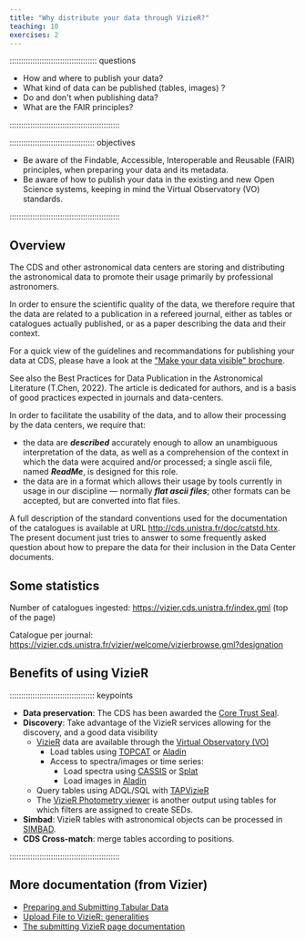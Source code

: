 ```yaml
---
title: "Why distribute your data through VizieR?"
teaching: 10
exercises: 2
---
```


:::::::::::::::::::::::::::::::::::::: questions 

- How and where to publish your data?
- What kind of data can be published (tables, images) ?
- Do and don't when publishing data?
- What are the FAIR principles?

::::::::::::::::::::::::::::::::::::::::::::::::

::::::::::::::::::::::::::::::::::::: objectives

- Be aware of the Findable, Accessible, Interoperable and Reusable (FAIR) principles, when preparing your data and its metadata.
- Be aware of how to publish your data in the existing and new Open Science systems,  keeping in mind the Virtual Observatory (VO) standards.

::::::::::::::::::::::::::::::::::::::::::::::::




<!--  ----------------------------------------- -->
<!-- 		Overview 			-->
<!--  ----------------------------------------- -->
<!-- Source: https://vizier.cds.unistra.fr/vizier/submit.htx -->
## Overview

The CDS and other astronomical data centers are storing and distributing the astronomical data to promote their usage primarily by professional astronomers.

In order to ensure the scientific quality of the data, we therefore require that the data are related to a publication in a refereed journal, either as tables or catalogues actually published, or as a paper describing the data and their context.


For a quick view of the guidelines and recommandations for publishing your data at CDS, please have a look at the ["Make your data visible" brochure][vizier-make-your-data-visible].


See also the Best Practices for Data Publication in the Astronomical Literature (T.Chen, 2022). The article is dedicated for authors, and is a basis of good practices expected in journals and data-centers.

In order to facilitate the usability of the data, and to allow their processing by the data centers, we require that:

- the data are ***described*** accurately enough to allow an unambiguous interpretation of the data, as well as a comprehension of the context in which the data were acquired and/or processed; a single ascii file, named ***ReadMe***, is designed for this role.
- the data are in a format which allows their usage by tools currently in usage in our discipline — normally ***flat ascii files***; other formats can be accepted, but are converted into flat files.

A full description of the standard conventions used for the documentation of the catalogues is available at URL http://cds.unistra.fr/doc/catstd.htx. The present document just tries to answer to some frequently asked question about how to prepare the data for their inclusion in the Data Center documents. 



<!--  ----------------------------------------- -->
<!--            VizieR stats                    -->
<!--  ----------------------------------------- -->
<!-- Source: -->
## Some statistics

Number of catalogues ingested: https://vizier.cds.unistra.fr/index.gml (top of the page)

Catalogue per journal: https://vizier.cds.unistra.fr/vizier/welcome/vizierbrowse.gml?designation


<!--  ----------------------------------------- -->
<!--            Keypoints                       -->
<!--  ----------------------------------------- -->
<!-- Source: https://cdsarc.cds.unistra.fr/vizier.submit/publication-notes.html#section1 -->
## Benefits of using VizieR 

::::::::::::::::::::::::::::::::::::: keypoints

- **Data preservation**: The CDS has been awarded the [Core Trust Seal][cts].
- **Discovery**: Take advantage of the VizieR services allowing for the discovery, and a good data visibility
	- [VizieR][vizier-data-search] data are available through the [Virtual Observatory (VO)][ivoa-link]
		- Load tables using [TOPCAT][topcat] or [Aladin][aladin-home]
		- Access to spectra/images or time series:
			- Load spectra using [CASSIS][cassis] or [Splat][splat]
			- Load images in [Aladin][aladin-home]
	- Query tables using ADQL/SQL with [TAPVizieR][tap-vizier]
	- The [VizieR Photometry viewer][vizier-sed] is another output using tables for which filters are assigned to create SEDs.
- **Simbad**: VizieR tables with astronomical objects can be processed in [SIMBAD][simbad-home].
- **CDS Cross-match**: merge tables according to positions.

::::::::::::::::::::::::::::::::::::::::::::::::



<!--  ----------------------------------------- -->
<!-- 		Documentation 			-->
<!--  ----------------------------------------- -->
## More documentation (from Vizier)

- [Preparing and Submitting Tabular Data][vizier-publi-data-home]
- [Upload File to VizieR: generalities][vizier-publi-notes-help]
- [The submitting VizieR page documentation][vizier-submit-data-help]




<!--  ----------------------------------------- -->
<!-- 		Link references			-->
<!--  ----------------------------------------- -->
[cassis]: http://cassis.irap.omp.eu/?page=cassis
[cts]: https://www.coretrustseal.org/
[ivoa-link]: https://www.ivoa.net/
[splat]: http://star-www.dur.ac.uk/~pdraper/splat/splat.html
[topcat]:  http://www.starlink.ac.uk/topcat/
<!-- -->
[aladin-home]: http://aladin.cds.unistra.fr/aladin.gml
[simbad-home]: http://simbad.cds.unistra.fr/simbad/
[tap-vizier]: http://tapvizier.cds.unistra.fr/adql/
[vizier-data-search]: https://vizier.cds.unistra.fr/viz-bin/VizieR
[vizier-sed]: http://vizier.cds.unistra.fr/vizier/sed/
[vizier-publi-data-home]: https://vizier.cds.unistra.fr/vizier/submit.htx
[vizier-publi-notes-help]: https://cdsarc.cds.unistra.fr/vizier.submit/publication-notes.html
[vizier-submit-data-help]: https://cdsarc.cds.unistra.fr/vizier.submit/help.html
[vizier-make-your-data-visible]: https://vizier.cds.unistra.fr/vizier/submit/Make_your_data_visible.pdf
